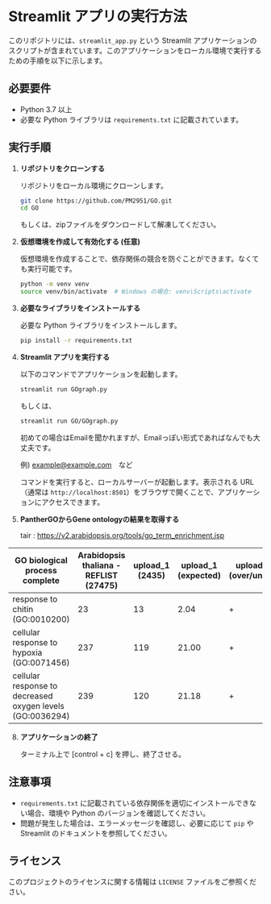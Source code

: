 # Streamlit アプリの実行方法

このリポジトリには、`streamlit_app.py` という Streamlit アプリケーションのスクリプトが含まれています。このアプリケーションをローカル環境で実行するための手順を以下に示します。

## 必要要件

- Python 3.7 以上
- 必要な Python ライブラリは `requirements.txt` に記載されています。

## 実行手順

1. **リポジトリをクローンする**

   リポジトリをローカル環境にクローンします。

   ```bash
   git clone https://github.com/PM2951/GO.git
   cd GO
   ```
   もしくは、zipファイルをダウンロードして解凍してください。

2. **仮想環境を作成して有効化する (任意)**

   仮想環境を作成することで、依存関係の競合を防ぐことができます。なくても実行可能です。

   ```bash
   python -m venv venv
   source venv/bin/activate  # Windows の場合: venv\Scripts\activate
   ```

3. **必要なライブラリをインストールする**

   必要な Python ライブラリをインストールします。

   ```bash
   pip install -r requirements.txt
   ```

4. **Streamlit アプリを実行する**

   以下のコマンドでアプリケーションを起動します。

   ```bash
   streamlit run GOgraph.py
   ```

   もしくは、
   
   ```bash
   streamlit run GO/GOgraph.py
   ```

   初めての場合はEmailを聞かれますが、Emailっぽい形式であればなんでも大丈夫です。

   例) example@example.com　など

   コマンドを実行すると、ローカルサーバーが起動します。表示される URL（通常は `http://localhost:8501`）をブラウザで開くことで、アプリケーションにアクセスできます。
   
6. **PantherGOからGene ontologyの結果を取得する**

   tair : https://v2.arabidopsis.org/tools/go_term_enrichment.jsp

| GO biological process complete                      | Arabidopsis thaliana - REFLIST (27475) | upload_1 (2435) | upload_1 (expected)| upload_1 (over/under) | upload_1 (fold Enrichment) | upload_1 (P-value) |
|-----------------------------------------------------|-----------------------------------------|------------------|----------------------|------------------------|----------------------------|---------------------|
| response to chitin (GO:0010200)                    | 23                                      | 13               | 2.04              | +                      | 6.38                       | 2.73E-05           |
| cellular response to hypoxia (GO:0071456)          | 237                                     | 119              | 21.00              | +                      | 5.67                       | 3.95E-58           |
| cellular response to decreased oxygen levels (GO:0036294) | 239                                     | 120              | 21.18              | +                      | 5.67                       | 1.22E-58           |


8. **アプリケーションの終了**

   ターミナル上で [control + c] を押し、終了させる。

## 注意事項

- `requirements.txt` に記載されている依存関係を適切にインストールできない場合、環境や Python のバージョンを確認してください。
- 問題が発生した場合は、エラーメッセージを確認し、必要に応じて `pip` や Streamlit のドキュメントを参照してください。

## ライセンス

このプロジェクトのライセンスに関する情報は `LICENSE` ファイルをご参照ください。

